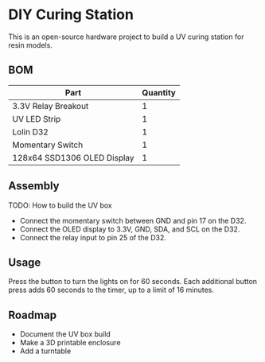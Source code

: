 # DIY Curing Station

This is an open-source hardware project to build a UV curing station for resin models.

## BOM

| Part                        | Quantity |
| --------------------------- | -------- |
| 3.3V Relay Breakout         | 1        |
| UV LED Strip                | 1        |
| Lolin D32                   | 1        |
| Momentary Switch            | 1        |
| 128x64 SSD1306 OLED Display | 1        |

## Assembly

TODO: How to build the UV box

- Connect the momentary switch between GND and pin 17 on the D32.
- Connect the OLED display to 3.3V, GND, SDA, and SCL on the D32.
- Connect the relay input to pin 25 of the D32.

## Usage

Press the button to turn the lights on for 60 seconds. Each additional button press adds 60 seconds to the timer, up to a limit of 16 minutes.

## Roadmap

- Document the UV box build
- Make a 3D printable enclosure
- Add a turntable
